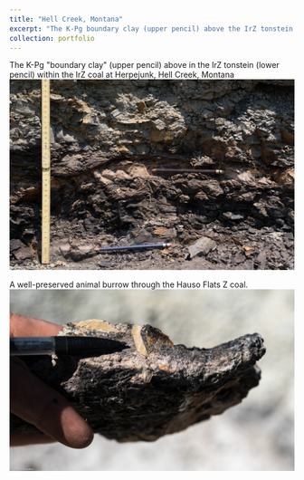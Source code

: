 ```yaml
---
title: "Hell Creek, Montana"
excerpt: "The K-Pg boundary clay (upper pencil) above the IrZ tonstein (lower pencil) within the IrZ coal at Herpejunk, Hell Creek, Montana <br/><a href='/100-hell-creek-2017/'><img src='/images/KTB.jpg'></a>"
collection: portfolio
---
```


The K-Pg "boundary clay" (upper pencil) above in the IrZ tonstein (lower pencil) within the IrZ coal at Herpejunk, Hell Creek, Montana
<a href='/images/KTB.jpg'><img src='/images/KTB.jpg'></a>

A well-preserved animal burrow through the Hauso Flats Z coal.
<a href='/images/HFZBurrow.jpg'><img src='/images/HFZBurrow.jpg'></a>
